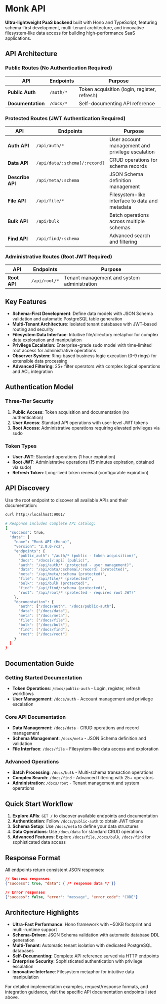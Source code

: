 # Monk API

**Ultra-lightweight PaaS backend** built with Hono and TypeScript, featuring schema-first development, multi-tenant architecture, and innovative filesystem-like data access for building high-performance SaaS applications.

## API Architecture

### Public Routes (No Authentication Required)
| API | Endpoints | Purpose |
|-----|-----------|---------|
| **Public Auth** | `/auth/*` | Token acquisition (login, register, refresh) |
| **Documentation** | `/docs/*` | Self-documenting API reference |

### Protected Routes (JWT Authentication Required)
| API | Endpoints | Purpose |
|-----|-----------|---------|
| **Auth API** | `/api/auth/*` | User account management and privilege escalation |
| **Data API** | `/api/data/:schema[/:record]` | CRUD operations for schema records |
| **Describe API** | `/api/meta/:schema` | JSON Schema definition management |
| **File API** | `/api/file/*` | Filesystem-like interface to data and metadata |
| **Bulk API** | `/api/bulk` | Batch operations across multiple schemas |
| **Find API** | `/api/find/:schema` | Advanced search and filtering |

### Administrative Routes (Root JWT Required)
| API | Endpoints | Purpose |
|-----|-----------|---------|
| **Root API** | `/api/root/*` | Tenant management and system administration |

## Key Features

- **Schema-First Development**: Define data models with JSON Schema validation and automatic PostgreSQL table generation
- **Multi-Tenant Architecture**: Isolated tenant databases with JWT-based routing and security
- **Filesystem Data Interface**: Intuitive file/directory metaphor for complex data exploration and manipulation  
- **Privilege Escalation**: Enterprise-grade sudo model with time-limited root access for administrative operations
- **Observer System**: Ring-based business logic execution (0-9 rings) for extensible data processing
- **Advanced Filtering**: 25+ filter operators with complex logical operations and ACL integration

## Authentication Model

### Three-Tier Security
1. **Public Access**: Token acquisition and documentation (no authentication)
2. **User Access**: Standard API operations with user-level JWT tokens
3. **Root Access**: Administrative operations requiring elevated privileges via sudo

### Token Types
- **User JWT**: Standard operations (1 hour expiration)
- **Root JWT**: Administrative operations (15 minutes expiration, obtained via sudo)
- **Refresh Token**: Long-lived token renewal (configurable expiration)

## API Discovery

Use the root endpoint to discover all available APIs and their documentation:

```bash
curl http://localhost:9001/

# Response includes complete API catalog:
{
  "success": true,
  "data": {
    "name": "Monk API (Hono)",
    "version": "2.0.0-rc2",
    "endpoints": {
      "public_auth": "/auth/* (public - token acquisition)",
      "docs": "/docs[/:api] (public)",
      "auth": "/api/auth/* (protected - user management)",
      "data": "/api/data/:schema[/:record] (protected)",
      "meta": "/api/meta/:schema (protected)", 
      "file": "/api/file/* (protected)",
      "bulk": "/api/bulk (protected)",
      "find": "/api/find/:schema (protected)",
      "root": "/api/root/* (protected - requires root JWT)"
    },
    "documentation": {
      "auth": ["/docs/auth", "/docs/public-auth"],
      "data": ["/docs/data"],
      "meta": ["/docs/meta"],
      "file": ["/docs/file"], 
      "bulk": ["/docs/bulk"],
      "find": ["/docs/find"],
      "root": ["/docs/root"]
    }
  }
}
```

## Documentation Guide

### Getting Started Documentation
- **Token Operations**: `/docs/public-auth` - Login, register, refresh workflows
- **User Management**: `/docs/auth` - Account management and privilege escalation

### Core API Documentation  
- **Data Management**: `/docs/data` - CRUD operations and record management
- **Schema Management**: `/docs/meta` - JSON Schema definition and validation
- **File Interface**: `/docs/file` - Filesystem-like data access and exploration

### Advanced Operations
- **Batch Processing**: `/docs/bulk` - Multi-schema transaction operations  
- **Complex Search**: `/docs/find` - Advanced filtering with 25+ operators
- **Administration**: `/docs/root` - Tenant management and system operations

## Quick Start Workflow

1. **Explore APIs**: `GET /` to discover available endpoints and documentation
2. **Authentication**: Follow `/docs/public-auth` to obtain JWT tokens
3. **Schema Setup**: Use `/docs/meta` to define your data structures
4. **Data Operations**: Use `/docs/data` for standard CRUD operations  
5. **Advanced Features**: Explore `/docs/file`, `/docs/bulk`, `/docs/find` for sophisticated data access

## Response Format

All endpoints return consistent JSON responses:

```json
// Success responses
{"success": true, "data": { /* response data */ }}

// Error responses  
{"success": false, "error": "message", "error_code": "CODE"}
```

## Architecture Highlights

- **Ultra-Fast Performance**: Hono framework with ~50KB footprint and multi-runtime support
- **Schema-Driven**: JSON Schema validation with automatic database DDL generation  
- **Multi-Tenant**: Automatic tenant isolation with dedicated PostgreSQL databases
- **Self-Documenting**: Complete API reference served via HTTP endpoints
- **Enterprise Security**: Sophisticated authentication with privilege escalation
- **Innovative Interface**: Filesystem metaphor for intuitive data manipulation

For detailed implementation examples, request/response formats, and integration guidance, visit the specific API documentation endpoints listed above.